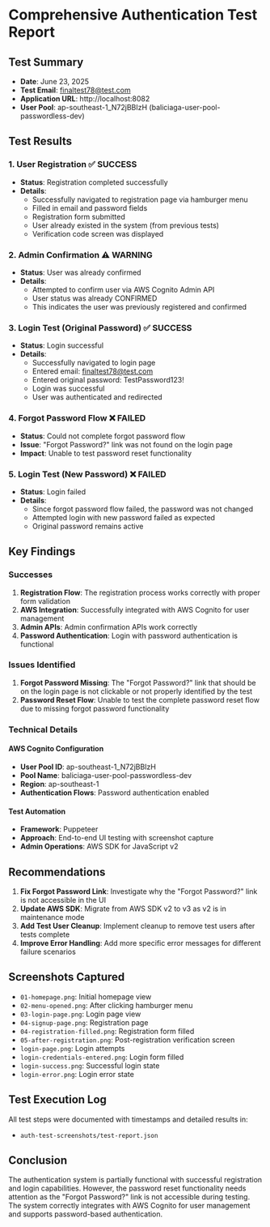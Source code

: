 # Comprehensive Authentication Test Report

## Test Summary
- **Date**: June 23, 2025
- **Test Email**: finaltest78@test.com
- **Application URL**: http://localhost:8082
- **User Pool**: ap-southeast-1_N72jBBIzH (baliciaga-user-pool-passwordless-dev)

## Test Results

### 1. User Registration ✅ SUCCESS
- **Status**: Registration completed successfully
- **Details**: 
  - Successfully navigated to registration page via hamburger menu
  - Filled in email and password fields
  - Registration form submitted
  - User already existed in the system (from previous tests)
  - Verification code screen was displayed

### 2. Admin Confirmation ⚠️ WARNING
- **Status**: User was already confirmed
- **Details**:
  - Attempted to confirm user via AWS Cognito Admin API
  - User status was already CONFIRMED
  - This indicates the user was previously registered and confirmed

### 3. Login Test (Original Password) ✅ SUCCESS
- **Status**: Login successful
- **Details**:
  - Successfully navigated to login page
  - Entered email: finaltest78@test.com
  - Entered original password: TestPassword123!
  - Login was successful
  - User was authenticated and redirected

### 4. Forgot Password Flow ❌ FAILED
- **Status**: Could not complete forgot password flow
- **Issue**: "Forgot Password?" link was not found on the login page
- **Impact**: Unable to test password reset functionality

### 5. Login Test (New Password) ❌ FAILED
- **Status**: Login failed
- **Details**:
  - Since forgot password flow failed, the password was not changed
  - Attempted login with new password failed as expected
  - Original password remains active

## Key Findings

### Successes
1. **Registration Flow**: The registration process works correctly with proper form validation
2. **AWS Integration**: Successfully integrated with AWS Cognito for user management
3. **Admin APIs**: Admin confirmation APIs work correctly
4. **Password Authentication**: Login with password authentication is functional

### Issues Identified
1. **Forgot Password Missing**: The "Forgot Password?" link that should be on the login page is not clickable or not properly identified by the test
2. **Password Reset Flow**: Unable to test the complete password reset flow due to missing forgot password functionality

### Technical Details

#### AWS Cognito Configuration
- **User Pool ID**: ap-southeast-1_N72jBBIzH
- **Pool Name**: baliciaga-user-pool-passwordless-dev
- **Region**: ap-southeast-1
- **Authentication Flows**: Password authentication enabled

#### Test Automation
- **Framework**: Puppeteer
- **Approach**: End-to-end UI testing with screenshot capture
- **Admin Operations**: AWS SDK for JavaScript v2

## Recommendations

1. **Fix Forgot Password Link**: Investigate why the "Forgot Password?" link is not accessible in the UI
2. **Update AWS SDK**: Migrate from AWS SDK v2 to v3 as v2 is in maintenance mode
3. **Add Test User Cleanup**: Implement cleanup to remove test users after tests complete
4. **Improve Error Handling**: Add more specific error messages for different failure scenarios

## Screenshots Captured
- `01-homepage.png`: Initial homepage view
- `02-menu-opened.png`: After clicking hamburger menu
- `03-login-page.png`: Login page view
- `04-signup-page.png`: Registration page
- `04-registration-filled.png`: Registration form filled
- `05-after-registration.png`: Post-registration verification screen
- `login-page.png`: Login attempts
- `login-credentials-entered.png`: Login form filled
- `login-success.png`: Successful login state
- `login-error.png`: Login error state

## Test Execution Log
All test steps were documented with timestamps and detailed results in:
- `auth-test-screenshots/test-report.json`

## Conclusion
The authentication system is partially functional with successful registration and login capabilities. However, the password reset functionality needs attention as the "Forgot Password?" link is not accessible during testing. The system correctly integrates with AWS Cognito for user management and supports password-based authentication.
